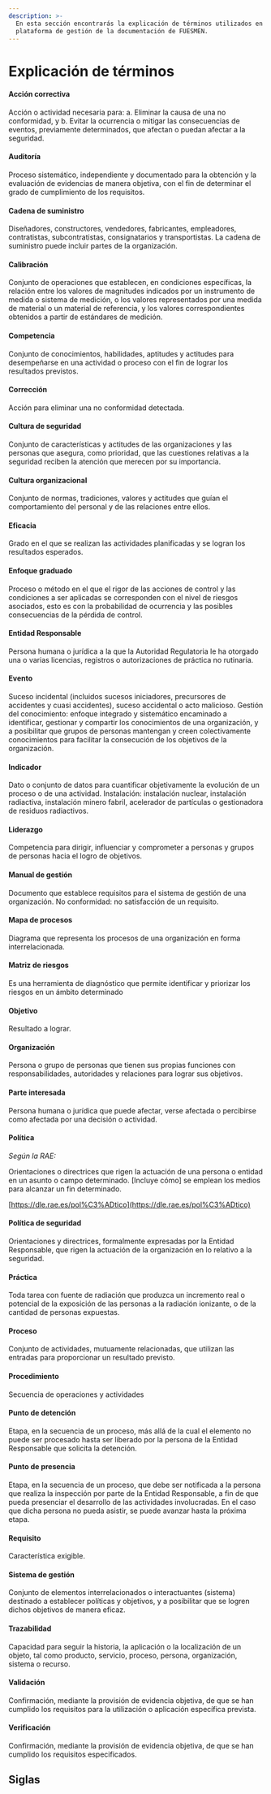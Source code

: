 ```yaml
---
description: >-
  En esta sección encontrarás la explicación de términos utilizados en la
  plataforma de gestión de la documentación de FUESMEN.
---
```


# Explicación de términos



#### Acción correctiva

Acción o actividad necesaria para: a. Eliminar la causa de una no conformidad, y b. Evitar la ocurrencia o mitigar las consecuencias de eventos, previamente determinados, que afectan o puedan afectar a la seguridad.

#### Auditoría

Proceso sistemático, independiente y documentado para la obtención y la evaluación de evidencias de manera objetiva, con el fin de determinar el grado de cumplimiento de los requisitos.

#### Cadena de suministro

Diseñadores, constructores, vendedores, fabricantes, empleadores, contratistas, subcontratistas, consignatarios y transportistas. La cadena de suministro puede incluir partes de la organización.

#### Calibración

Conjunto de operaciones que establecen, en condiciones específicas, la relación entre los valores de magnitudes indicados por un instrumento de medida o sistema de medición, o los valores representados por una medida de material o un material de referencia, y los valores correspondientes obtenidos a partir de estándares de medición.

#### Competencia

Conjunto de conocimientos, habilidades, aptitudes y actitudes para desempeñarse en una actividad o proceso con el fin de lograr los resultados previstos.&#x20;

#### Corrección

Acción para eliminar una no conformidad detectada.

#### Cultura de seguridad

Conjunto de características y actitudes de las organizaciones y las personas que asegura, como prioridad, que las cuestiones relativas a la seguridad reciben la atención que merecen por su importancia.

#### Cultura organizacional

Conjunto de normas, tradiciones, valores y actitudes que guían el comportamiento del personal y de las relaciones entre ellos.

#### Eficacia

Grado en el que se realizan las actividades planificadas y se logran los resultados esperados.

#### Enfoque graduado

Proceso o método en el que el rigor de las acciones de control y las condiciones a ser aplicadas se corresponden con el nivel de riesgos asociados, esto es con la probabilidad de ocurrencia y las posibles consecuencias de la pérdida de control.

#### Entidad Responsable

Persona humana o jurídica a la que la Autoridad Regulatoria le ha otorgado una o varias licencias, registros o autorizaciones de práctica no rutinaria.

#### Evento

Suceso incidental (incluidos sucesos iniciadores, precursores de accidentes y cuasi accidentes), suceso accidental o acto malicioso. Gestión del conocimiento: enfoque integrado y sistemático encaminado a identificar, gestionar y compartir los conocimientos de una organización, y a posibilitar que grupos de personas mantengan y creen colectivamente conocimientos para facilitar la consecución de los objetivos de la organización.

#### Indicador

Dato o conjunto de datos para cuantificar objetivamente la evolución de un proceso o de una actividad. Instalación: instalación nuclear, instalación radiactiva, instalación minero fabril, acelerador de partículas o gestionadora de residuos radiactivos.

#### Liderazgo

Competencia para dirigir, influenciar y comprometer a personas y grupos de personas hacia el logro de objetivos.

#### Manual de gestión

Documento que establece requisitos para el sistema de gestión de una organización. No conformidad: no satisfacción de un requisito.

#### Mapa de procesos

Diagrama que representa los procesos de una organización en forma interrelacionada.

#### Matriz de riesgos

Es una herramienta de diagnóstico que permite identificar y priorizar los riesgos en un ámbito determinado

#### Objetivo

Resultado a lograr.

#### Organización

Persona o grupo de personas que tienen sus propias funciones con responsabilidades, autoridades y relaciones para lograr sus objetivos.

#### Parte interesada

Persona humana o jurídica que puede afectar, verse afectada o percibirse como afectada por una decisión o actividad.

#### Política

_Según la RAE:_

Orientaciones o directrices que rigen la actuación de una persona o entidad en un asunto o campo determinado. \[Incluye cómo] se emplean los medios para alcanzar un fin determinado.&#x20;

[https://dle.rae.es/pol%C3%ADtico](https://dle.rae.es/pol%C3%ADtico)

#### Política de seguridad

Orientaciones y directrices, formalmente expresadas por la Entidad Responsable, que rigen la actuación de la organización en lo relativo a la seguridad.

#### Práctica

Toda tarea con fuente de radiación que produzca un incremento real o potencial de la exposición de las personas a la radiación ionizante, o de la cantidad de personas expuestas.

#### Proceso

Conjunto de actividades, mutuamente relacionadas, que utilizan las entradas para proporcionar un resultado previsto.&#x20;

#### Procedimiento

Secuencia de operaciones y actividades

#### Punto de detención

Etapa, en la secuencia de un proceso, más allá de la cual el elemento no puede ser procesado hasta ser liberado por la persona de la Entidad Responsable que solicita la detención.

#### Punto de presencia

Etapa, en la secuencia de un proceso, que debe ser notificada a la persona que realiza la inspección por parte de la Entidad Responsable, a fin de que pueda presenciar el desarrollo de las actividades involucradas. En el caso que dicha persona no pueda asistir, se puede avanzar hasta la próxima etapa.

#### Requisito

Característica exigible.

#### Sistema de gestión

Conjunto de elementos interrelacionados o interactuantes (sistema) destinado a establecer políticas y objetivos, y a posibilitar que se logren dichos objetivos de manera eficaz.

#### Trazabilidad

Capacidad para seguir la historia, la aplicación o la localización de un objeto, tal como producto, servicio, proceso, persona, organización, sistema o recurso.

#### Validación

Confirmación, mediante la provisión de evidencia objetiva, de que se han cumplido los requisitos para la utilización o aplicación específica prevista.

#### Verificación

Confirmación, mediante la provisión de evidencia objetiva, de que se han cumplido los requisitos especificados.

## Siglas



